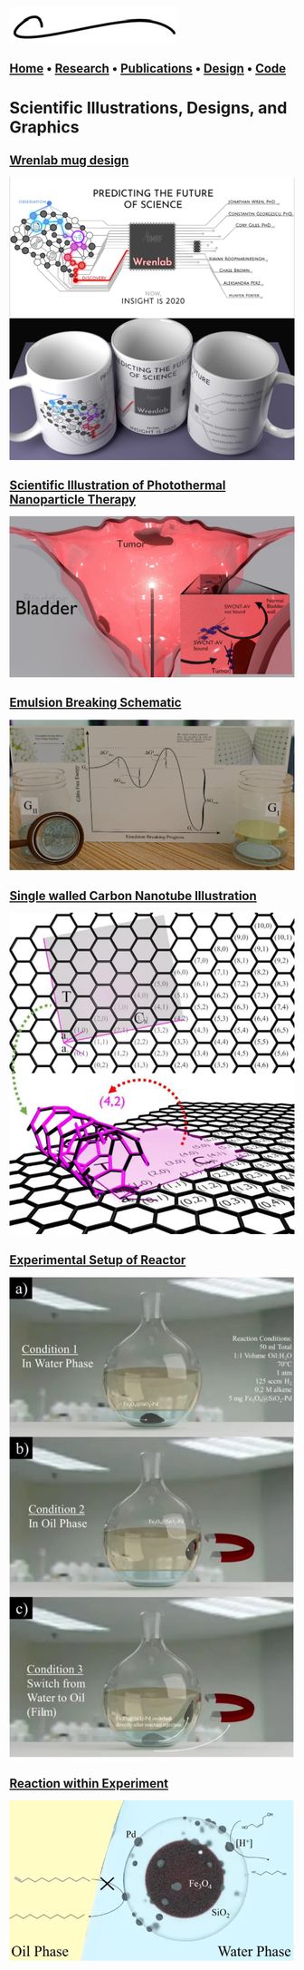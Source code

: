 <picture>
  <source media="(prefers-color-scheme: dark)" srcset="images/logo_dark.jpg">
  <img alt="Light: 'Consider switching to dark mode!' Dark: ''" src="images/logo.jpg">
</picture>

[Home](https://chasebrown.io) • [Research](research.md) • [Publications](https://scholar.google.com/citations?user=qjRD8Z8AAAAJ) • [Design](design.md) • [Code](https://github.com/chasealanbrown.html)
---
# Scientific Illustrations, Designs, and Graphics

## [Wrenlab mug design](#Wrenlab-mug-design)
![](images/mugs_design.jpg)
![](images/mugs.jpg)

## [Scientific Illustration of Photothermal Nanoparticle Therapy](#Scientific-Illustration-of-Photothermal-Nanoparticle-Therapy)
![](images/bladder.jpg)

## [Emulsion Breaking Schematic](#Emulsion-Breaking-Schematic)
![](images/emulsion_breaking.jpg)
              
## [Single walled Carbon Nanotube Illustration](#Single-walled-Carbon-Nanotube-Illustration)
![](images/cnt.jpg)
              
## [Experimental Setup of Reactor](#Experimental-Setup-of-Reactor)
![](images/experimental_setup.jpg)

## [Reaction within Experiment](#Reaction-within-Experiment)
![](images/reaction.jpg)
